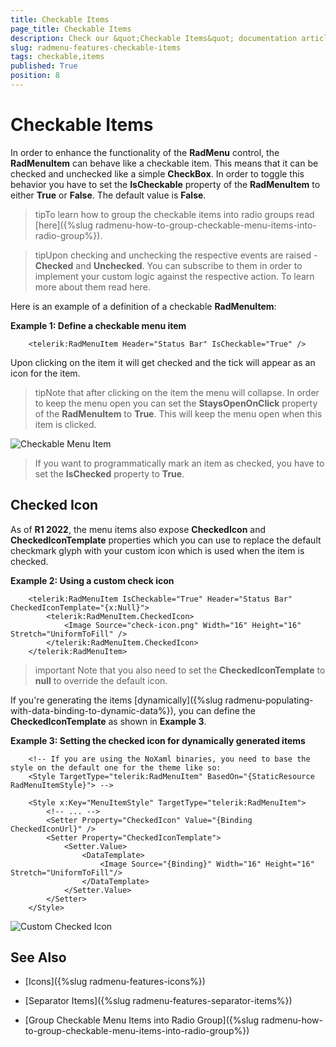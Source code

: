 ```yaml
---
title: Checkable Items
page_title: Checkable Items
description: Check our &quot;Checkable Items&quot; documentation article for the RadMenu {{ site.framework_name }} control.
slug: radmenu-features-checkable-items
tags: checkable,items
published: True
position: 8
---
```


# Checkable Items

In order to enhance the functionality of the __RadMenu__ control, the __RadMenuItem__ can behave like a checkable item. This means that it can be checked and unchecked like a simple __CheckBox__. In order to toggle this behavior you have to set the __IsCheckable__ property of the __RadMenuItem__ to either __True__ or __False__. The default value is __False__.

>tipTo learn how to group the checkable items into radio groups read [here]({%slug radmenu-how-to-group-checkable-menu-items-into-radio-group%}).

>tipUpon checking and unchecking the respective events are raised - __Checked__ and __Unchecked__. You can subscribe to them in order to implement your custom logic against the respective action. To learn more about them read here.

Here is an example of a definition of a checkable __RadMenuItem__:

__Example 1: Define a checkable menu item__

```XAML
	<telerik:RadMenuItem Header="Status Bar" IsCheckable="True" />
```

Upon clicking on the item it will get checked and the tick will appear as an icon for the item.

>tipNote that after clicking on the item the menu will collapse. In order to keep the menu open you can set the __StaysOpenOnClick__ property of the __RadMenuItem__ to __True__. This will keep the menu open when this item is clicked.

![Checkable Menu Item](images/RadMenu_Features_Checkable_Items_01.png)

>If you want to programmatically mark an item as checked, you have to set the __IsChecked__ property to __True__.

## Checked Icon

As of **R1 2022**, the menu items also expose **CheckedIcon** and **CheckedIconTemplate** properties which you can use to replace the default checkmark glyph with your custom icon which is used when the item is checked.

__Example 2: Using a custom check icon__

```XAML
	<telerik:RadMenuItem IsCheckable="True" Header="Status Bar" CheckedIconTemplate="{x:Null}">
		<telerik:RadMenuItem.CheckedIcon>
			<Image Source="check-icon.png" Width="16" Height="16" Stretch="UniformToFill" />
		</telerik:RadMenuItem.CheckedIcon>
	</telerik:RadMenuItem>
```

>important Note that you also need to set the **CheckedIconTemplate** to **null** to override the default icon.

If you're generating the items [dynamically]({%slug radmenu-populating-with-data-binding-to-dynamic-data%}), you can define the **CheckedIconTemplate** as shown in **Example 3**.

__Example 3: Setting the checked icon for dynamically generated items__

```XAML
    <!-- If you are using the NoXaml binaries, you need to base the style on the default one for the theme like so:  
    <Style TargetType="telerik:RadMenuItem" BasedOn="{StaticResource RadMenuItemStyle}"> -->  
 
    <Style x:Key="MenuItemStyle" TargetType="telerik:RadMenuItem"> 
        <!-- ... --> 
        <Setter Property="CheckedIcon" Value="{Binding CheckedIconUrl}" />
        <Setter Property="CheckedIconTemplate">
            <Setter.Value>
                <DataTemplate>
                    <Image Source="{Binding}" Width="16" Height="16" Stretch="UniformToFill"/>
                </DataTemplate>
            </Setter.Value>
        </Setter>
    </Style>
```

![Custom Checked Icon](images/RadMenu_Features_Checkable_Items_02.png)

## See Also

 * [Icons]({%slug radmenu-features-icons%})

 * [Separator Items]({%slug radmenu-features-separator-items%})

 * [Group Checkable Menu Items into Radio Group]({%slug radmenu-how-to-group-checkable-menu-items-into-radio-group%})
